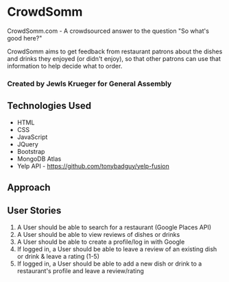 # CrowdSomm
CrowdSomm.com - A crowdsourced answer to the question "So what's good here?"

CrowdSomm aims to get feedback from restaurant patrons about the dishes and drinks they enjoyed (or didn't enjoy), so that other patrons can use that information to help decide what to order.

### Created by Jewls Krueger for General Assembly

## Technologies Used
- HTML
- CSS
- JavaScript
- JQuery
- Bootstrap
- MongoDB Atlas
- Yelp API - https://github.com/tonybadguy/yelp-fusion

## Approach

## User Stories
1. A User should be able to search for a restaurant (Google Places API)
2. A User should be able to view reviews of dishes or drinks
3. A User should be able to create a profile/log in with Google
4. If logged in, a User should be able to leave a review of an existing dish or drink & leave a rating (1-5)
5. If logged in, a User should be able to add a new dish or drink to a restaurant's profile and leave a review/rating
